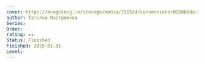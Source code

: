 ```yaml
---
cover: https://mnogoknig.lv/storage/media/751524/conversions/0190b64a-3870-7b48-93eb-27928b83f817-large.webp
author: Татьяна Мастрюкова
Series: 
Order: 
rating: ★★
Status: Finished
Finished: 2025-01-31
Level:
---
```








